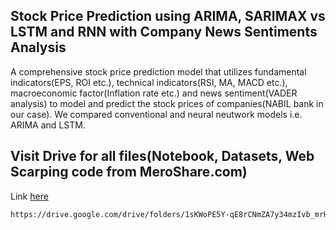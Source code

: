 ## Stock Price Prediction using ARIMA, SARIMAX vs LSTM and RNN with Company News Sentiments Analysis

A comprehensive stock price prediction model that utilizes fundamental indicators(EPS, ROI etc.), technical indicators(RSI, MA, MACD etc.), macroeconomic factor(Inflation rate etc.) and news sentiment(VADER analysis) to model and predict the stock prices of companies(NABIL bank in our case). We compared conventional and neural neutwork models i.e. ARIMA and LSTM.

## Visit Drive for all files(Notebook, Datasets, Web Scarping code from MeroShare.com)
Link [here](https://drive.google.com/drive/folders/1sKWoPE5Y-qE8rCNmZA7y34mzIvb_mrHk?usp=sharing)
```bash
https://drive.google.com/drive/folders/1sKWoPE5Y-qE8rCNmZA7y34mzIvb_mrHk?usp=sharing
```
